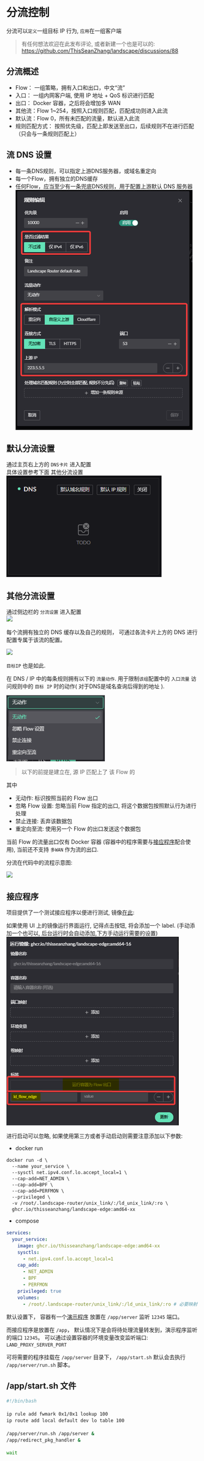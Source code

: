 # 分流控制
分流可以`定义`一组目标 IP 行为, `应用`在一组客户端

> 有任何想法欢迎在此发布评论, 或者新建一个也是可以的: https://github.com/ThisSeanZhang/landscape/discussions/88

## 分流概述
* Flow： 一组策略，拥有入口和出口，中文“流”
* 入口： 一组内网客户端, 使用 IP 地址 + QoS 标识进行匹配
* 出口： Docker 容器，之后将会增加多 WAN
* 其他流：Flow 1~254，按照入口规则匹配，匹配成功则进入此流
* 默认流：Flow 0，所有未匹配的流量，默认进入此流
* 规则匹配方式： 按照优先级，匹配上即发送至出口，后续规则不在进行匹配（只会与一条规则匹配上）

## 流 DNS 设置
* 每一条DNS规则，可以指定上游DNS服务器，或域名重定向
* 每一个Flow，拥有独立的DNS缓存
* 任何Flow，应当至少有一条兜底DNS规则，用于配置上游默认 DNS 服务器  
![](images/flow/flow-7.png)
## 默认分流设置
通过主页右上方的 `DNS卡片` 进入配置   
具体设置参考下面 其他分流设置   
![](./images/flow/flow-6.png)

## 其他分流设置
通过侧边栏的 `分流设置` 进入配置  
![](./images/flow/flow-1.png)

每个流拥有独立的 DNS 缓存以及自己的规则， 可通过各流卡片上方的 DNS 进行配置专属于该流的配置。

![](./images/flow/flow-2.png)

`目标IP` 也是如此.

在 DNS / IP 中的每条规则拥有以下的 `流量动作`. 用于限制`该组`配置中的 `入口流量` 访问规则中的 `目标 IP` 时的动作( 对于DNS是域名查询后得到的地址 ).

![](./images/flow/flow-3.png)

> 以下的前提是建立在, 源 IP 匹配上了 该 Flow 的

其中
* 无动作: 标识按照当前的 Flow 出口
* 忽略 Flow 设置: 忽略当前 Flow 指定的出口, 将这个数据包按照默认行为进行处理
* 禁止连接: 丢弃该数据包
* 重定向至流: 使用另一个 Flow 的出口发送这个数据包
<!-- * 允许端口共享: 允许访问此目标的接口被用于 其他IP 进行使用, 在使用 STUN 建立组网时使用. -->

当前 Flow 的流量出口仅有 Docker 容器 (容器中的程序需要与[接应程序](#接应程序)配合使用), 当前还不支持 `多WAN` 作为流的出口.

<!-- # 多个 Flow 组合
当流量进入容器后, 假设流量变为该 容器的 IP 进行发送, 那么可以新建一个 Flow 配置, 将该容器 IP 加入, 这样就能控制该容器发出流量的行为.
( 大多数情况应该属于多此一举 ) -->

分流在代码中的流程示意图:

![](./images/flow/flow-4.png)



## 接应程序
项目提供了一个测试接应程序以便进行测试, 镜像[在此](https://github.com/ThisSeanZhang/landscape/pkgs/container/landscape-edge):

如果使用 UI 上的镜像运行界面运行, 记得点击按钮, 将会添加一个 label. (手动添加一个也可以, 后台运行时会自动添加,下方手动运行需要的设置)
![](./images/flow/flow-5.png)

进行启动可以忽略, 如果使用第三方或者手动启动则需要注意添加以下参数:
* docker run
```shell
docker run -d \
  --name your_service \
  --sysctl net.ipv4.conf.lo.accept_local=1 \
  --cap-add=NET_ADMIN \
  --cap-add=BPF \
  --cap-add=PERFMON \
  --privileged \
  -v /root/.landscape-router/unix_link/:/ld_unix_link/:ro \
  ghcr.io/thisseanzhang/landscape-edge:amd64-xx
```

* compose
```yaml
services:
  your_service:
    image: ghcr.io/thisseanzhang/landscape-edge:amd64-xx
    sysctls:
      - net.ipv4.conf.lo.accept_local=1
    cap_add:
      - NET_ADMIN
      - BPF
      - PERFMON
    privileged: true
    volumes:
      - /root/.landscape-router/unix_link/:/ld_unix_link/:ro # 必要映射
```
默认设置下， 容器有一个[演示程序](https://github.com/ThisSeanZhang/landscape/blob/main/landscape-ebpf/src/bin/redirect_demo_server.rs) 放置在 `/app/server` 监听 `12345` 端口。

而接应程序是放置在 `/app`， 默认情况下是会将待处理流量转发到，演示程序监听的端口 `12345`。 可以通过设置容器的环境变量改变监听端口: `LAND_PROXY_SERVER_PORT`

可将需要的程序挂载在 `/app/server` 目录下， `/app/start.sh` 默认会去执行 `/app/server/run.sh` 脚本。

## /app/start.sh 文件
```bash
#!/bin/bash

ip rule add fwmark 0x1/0x1 lookup 100
ip route add local default dev lo table 100

/app/server/run.sh /app/server &
/app/redirect_pkg_handler &

wait
```
